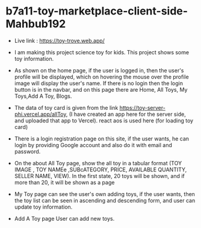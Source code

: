 # b7a11-toy-marketplace-client-side-Mahbub192

* Live link : https://toy-trove.web.app/

* I am making this project science toy for kids. This project shows some toy information.

* As shown on the home page, if the user is logged in, then the user's profile will be displayed, which on hovering the mouse over the profile image will display the user's name. If there is no login then the login button is in the navbar, and on this page there are Home, All Toys, My Toys,Add A Toy, Blogs.

* The data of toy card is given from the link https://toy-server-phi.vercel.app/allToy, (I have created an app here for the server side, and uploaded that app to Vercel). react aos is used here (for loading toy card)

* There is a login registration page on this site, if the user wants, he can login by providing Google account and  also do it with email and password.

* On the about All Toy page, show the all toy in a tabular format (TOY IMAGE , 	TOY NAMEe ,SUBcATEGORY, PRICE, AVAILABLE QUANTITY, SELLER NAME, VIEW). In the first state, 20 toys will be shown, and if more than 20, it will be shown as a page

* My Toy page can see the user's own adding toys, if the user wants, then the toy list can be seen in ascending and descending form, and user can update toy information.

* Add A Toy page User can add new toys.